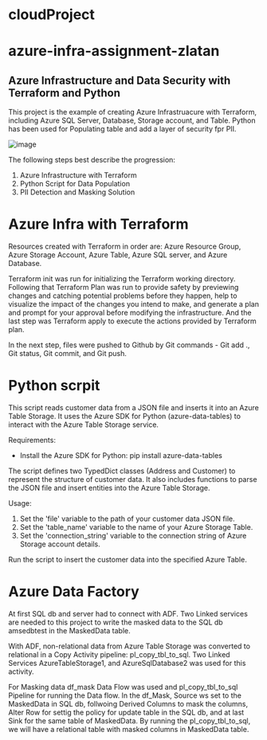 # cloudProject

# azure-infra-assignment-zlatan

## Azure Infrastructure and Data Security with Terraform and Python 

This project is the example of creating Azure Infrastruacure with Terraform, including Azure SQL Server, Database, Storage account, and Table. Python has been used for
Populating table and add a layer of security fpr PII.

![image](https://github.com/Amse23/cloudProject/assets/128851103/7fbaf6dc-7ce0-4eb9-91ce-fe36f14f1292)

The following steps best describe the progression:
1. Azure Infrastructure with Terraform
2. Python Script for Data Population
3. PII Detection and Masking Solution

# Azure Infra with Terraform
Resources created with Terraform in order are: Azure Resource Group, Azure Storage Account, Azure Table, Azure SQL server, and Azure Database.

Terraform init was run for initializing the Terraform working directory. Following that Terraform Plan was run to provide safety by previewing changes and catching potential problems before they happen, help to visualize the impact of the changes you intend to make, and generate a plan and prompt for your approval before modifying the infrastructure.
And the last step was Terraform apply to execute the actions provided by Terraform plan.

In the next step, files were pushed to Github by Git commands - Git add ., Git status, Git commit, and Git push.

# Python scrpit

This script reads customer data from a JSON file and inserts it into an Azure Table Storage.
It uses the Azure SDK for Python (azure-data-tables) to interact with the Azure Table Storage service.

Requirements:
- Install the Azure SDK for Python: pip install azure-data-tables

The script defines two TypedDict classes (Address and Customer) to represent the structure of customer data.
It also includes functions to parse the JSON file and insert entities into the Azure Table Storage.

Usage:
1. Set the 'file' variable to the path of your customer data JSON file.
2. Set the 'table_name' variable to the name of your Azure Storage Table.
3. Set the 'connection_string' variable to the connection string of Azure Storage account details.

Run the script to insert the customer data into the specified Azure Table.

# Azure Data Factory

At first SQL db and server had to connect with ADF. Two Linked services are needed to this project to write the masked
data to the SQL db amsedbtest in the MaskedData table.

With ADF, non-relational data from Azure Table Storage was converted to relational in a Copy Activity pipeline: pl_copy_tbl_to_sql. Two Linked Services AzureTableStorage1, and AzureSqlDatabase2 was used for this activity.

For Masking data df_mask Data Flow was used and pl_copy_tbl_to_sql Pipeline for running the Data flow. 
In the df_Mask, Source ws set to the MaskedData in SQL db, follwoing Derived Columns to mask the columns, Alter Row for settig the policy for update table in the SQL db, and at last Sink for the same table of MaskedData. 
By running the pl_copy_tbl_to_sql, we will have a relational table with masked columns in MaskedData table.


